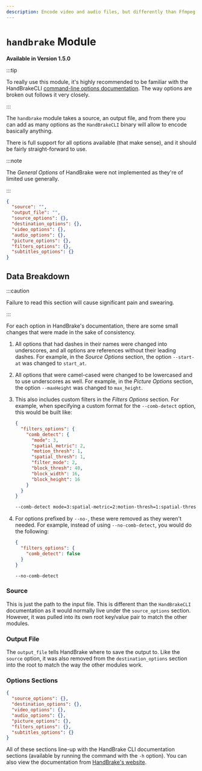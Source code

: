 ```yaml
---
description: Encode video and audio files, but differently than Ffmpeg.
---
```


# `handbrake` Module

**Available in Version 1.5.0**

:::tip

To really use this module, it's highly recommended to be familiar with the HandBrakeCLI [command-line options documentation](https://handbrake.fr/docs/en/latest/cli/command-line-reference.html).  The way options are broken out follows it very closely.

:::

The `handbrake` module takes a source, an output file, and from there you can add as many options as the `HandBrakeCLI` binary will allow to encode basically anything.

There is full support for all options available (that make sense), and it should be fairly straight-forward to use.

:::note

The _General Options_ of HandBrake were not implemented as they're of limited use generally.

:::

```json title="Task Skeleton"
{
  "source": "",
  "output_file": "",
  "source_options": {},
  "destination_options": {},
  "video_options": {},
  "audio_options": {},
  "picture_options": {},
  "filters_options": {},
  "subtitles_options": {}
}
```

## Data Breakdown

:::caution

Failure to read this section will cause significant pain and swearing.

:::

For each option in HandBrake's documentation, there are some small changes that were made in the sake of consistency.

1. All options that had dashes in their names were changed into underscores, and all options are references without their leading dashes.  For example, in the _Source Options_ section, the option `--start-at` was changed to `start_at`.

2. All options that were camel-cased were changed to be lowercased and to use underscores as well.  For example, in the _Picture Options_ section, the option `--maxHeight` was changed to `max_height`.

3. This also includes custom filters in the _Filters Options_ section.  For example, when specifying a custom format for the `--comb-detect` option, this would be built like:

    ```json title="Custom Filter using Comb Detect Option"
    {
      "filters_options": {
        "comb_detect": {
          "mode": 3,
          "spatial_metric": 2,
          "motion_thresh": 1,
          "spatial_thresh": 1,
          "filter_mode": 2,
          "block_thresh": 40,
          "block_width": 16,
          "block_height": 16
        }
      }
    }
    ```

    ```bash title="Output for Comb Detect Option"
    --comb-detect mode=3:spatial-metric=2:motion-thresh=1:spatial-thresh=1:filter-mode=2:block-thresh=40:block-width=16:block-height=16
    ```

4. For options prefixed by `--no-`, these were removed as they weren't needed.  For example, instead of using `--no-comb-detect`, you would do the following:

    ```json title="Negating an Option"
    {
      "filters_options": {
        "comb_detect": false
      }
    }
    ```

    ```text title="Output"
    --no-comb-detect
    ```

### Source

This is just the path to the input file.  This is different than the `HandBrakeCLI` documentation as it would normally live under the `source_options` section.  However, it was pulled into its own root key/value pair to match the other modules.

### Output File

The `output_file` tells HandBrake where to save the output to.  Like the `source` option, it was also removed from the `destination_options` section into the root to match the way the other modules work.

### Options Sections

```json title="Option Sections"
{
  "source_options": {},
  "destination_options": {},
  "video_options": {},
  "audio_options": {},
  "picture_options": {},
  "filters_options": {},
  "subtitles_options": {}
}
```

All of these sections line-up with the HandBrake CLI documentation sections (available by running the command with the `-h` option). You can also view the documentation from [HandBrake's website](https://handbrake.fr/docs/en/latest/cli/command-line-reference.html).
